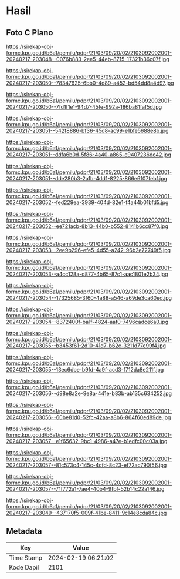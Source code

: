 # Hasil

## Foto C Plano

https://sirekap-obj-formc.kpu.go.id/b6a1/pemilu/pdpr/21/03/09/20/02/2103092002001-20240217-203048--0076b883-2ee5-44eb-8715-17321b36c07f.jpg

https://sirekap-obj-formc.kpu.go.id/b6a1/pemilu/pdpr/21/03/09/20/02/2103092002001-20240217-203050--78347625-6bb0-4d89-a452-bd54dd8a4d97.jpg

https://sirekap-obj-formc.kpu.go.id/b6a1/pemilu/pdpr/21/03/09/20/02/2103092002001-20240217-203050--7fd1f1e1-94d7-45fe-992a-186ba81faf5d.jpg

https://sirekap-obj-formc.kpu.go.id/b6a1/pemilu/pdpr/21/03/09/20/02/2103092002001-20240217-203051--542f8886-bf36-45d8-ac99-e1bfe5688e8b.jpg

https://sirekap-obj-formc.kpu.go.id/b6a1/pemilu/pdpr/21/03/09/20/02/2103092002001-20240217-203051--ddfa6b0d-5f86-4a40-a865-e9407236dc42.jpg

https://sirekap-obj-formc.kpu.go.id/b6a1/pemilu/pdpr/21/03/09/20/02/2103092002001-20240217-203051--dde280b3-2a1b-4dd1-8225-866e6107febf.jpg

https://sirekap-obj-formc.kpu.go.id/b6a1/pemilu/pdpr/21/03/09/20/02/2103092002001-20240217-203052--fed229ea-3939-404d-82e1-f4a44b01bfd5.jpg

https://sirekap-obj-formc.kpu.go.id/b6a1/pemilu/pdpr/21/03/09/20/02/2103092002001-20240217-203052--ee721acb-8b13-44b0-b552-8141b6cc87f0.jpg

https://sirekap-obj-formc.kpu.go.id/b6a1/pemilu/pdpr/21/03/09/20/02/2103092002001-20240217-203053--2ee9b296-efe5-4d55-a242-96b2e72749f5.jpg

https://sirekap-obj-formc.kpu.go.id/b6a1/pemilu/pdpr/21/03/09/20/02/2103092002001-20240217-203053--a4cc128a-d877-4b65-87c1-aac1801e2b34.jpg

https://sirekap-obj-formc.kpu.go.id/b6a1/pemilu/pdpr/21/03/09/20/02/2103092002001-20240217-203054--17325685-3f60-4a88-a546-a69de3ca60ed.jpg

https://sirekap-obj-formc.kpu.go.id/b6a1/pemilu/pdpr/21/03/09/20/02/2103092002001-20240217-203054--8372400f-ba1f-4824-aaf0-7496cadce6a0.jpg

https://sirekap-obj-formc.kpu.go.id/b6a1/pemilu/pdpr/21/03/09/20/02/2103092002001-20240217-203055--b3453f61-2d10-41d7-b62c-3211d77e99f4.jpg

https://sirekap-obj-formc.kpu.go.id/b6a1/pemilu/pdpr/21/03/09/20/02/2103092002001-20240217-203055--13ec6dbe-b9fd-4a9f-acd3-f712da8e211f.jpg

https://sirekap-obj-formc.kpu.go.id/b6a1/pemilu/pdpr/21/03/09/20/02/2103092002001-20240217-203056--d98e8a2e-9e8a-441e-b83b-ab135c634252.jpg

https://sirekap-obj-formc.kpu.go.id/b6a1/pemilu/pdpr/21/03/09/20/02/2103092002001-20240217-203056--60be81d0-52fc-42aa-a8b6-864f60ed89de.jpg

https://sirekap-obj-formc.kpu.go.id/b6a1/pemilu/pdpr/21/03/09/20/02/2103092002001-20240217-203057--e1f65632-9bc1-4986-a47e-b1edfc00c03a.jpg

https://sirekap-obj-formc.kpu.go.id/b6a1/pemilu/pdpr/21/03/09/20/02/2103092002001-20240217-203057--81c573c4-145c-4cfd-8c23-ef72ac790f56.jpg

https://sirekap-obj-formc.kpu.go.id/b6a1/pemilu/pdpr/21/03/09/20/02/2103092002001-20240217-203057--71f772a1-7ae4-40b4-9fbf-52b14c22a146.jpg

https://sirekap-obj-formc.kpu.go.id/b6a1/pemilu/pdpr/21/03/09/20/02/2103092002001-20240217-203049--437170f5-009f-41be-8411-9c14e8cda84c.jpg


## Metadata

| Key        | Value               |
| ---------- | ------------------- |
| Time Stamp | 2024-02-19 06:21:02 |
| Kode Dapil | 2101                |



